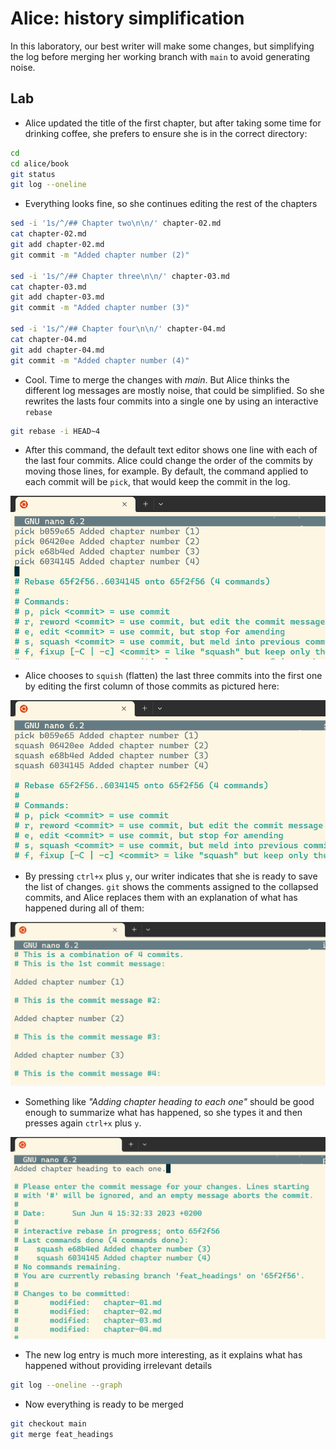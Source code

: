 # Alice: history simplification

In this laboratory, our best writer will make some changes, but simplifying
the log before merging her working branch with `main` to avoid generating noise.

## Lab

* Alice updated the title of the first chapter, but after taking some time for
drinking coffee, she prefers to ensure she is in the correct directory:

```bash
cd
cd alice/book
git status
git log --oneline
```

* Everything looks fine, so she continues editing the rest of the chapters

```bash
sed -i '1s/^/## Chapter two\n\n/' chapter-02.md
cat chapter-02.md
git add chapter-02.md
git commit -m "Added chapter number (2)"

sed -i '1s/^/## Chapter three\n\n/' chapter-03.md
cat chapter-03.md
git add chapter-03.md
git commit -m "Added chapter number (3)"

sed -i '1s/^/## Chapter four\n\n/' chapter-04.md
cat chapter-04.md
git add chapter-04.md
git commit -m "Added chapter number (4)"
```

* Cool. Time to merge the changes with *main*. But Alice thinks the different log messages
are mostly noise, that could be simplified. So she rewrites the lasts four commits
into a single one by using an interactive `rebase`

```bash
git rebase -i HEAD~4
```

* After this command, the default text editor shows one line with each of the last
four commits. Alice could change the order of the commits by moving those lines,
for example. By default, the command applied to each commit will be `pick`, that
would keep the commit in the log.

![The terminal showing the default interactive rebase text](images/150-rebase-01.png)

* Alice chooses to `squish` (flatten) the last three commits into the first one by
editing the first column of those commits as pictured here:

![The terminal with the three squish commands](images/150-rebase-02.png)

* By pressing `ctrl+x` plus `y`, our writer indicates that she is ready to save the
list of changes. `git` shows the comments assigned to the collapsed commits, and
Alice replaces them with an explanation of what has happened during all of them:

![The terminal with the previous commit messages](images/150-rebase-03.png)

* Something like *"Adding chapter heading to each one"* should be good enough
to summarize what has happened, so she types it and then presses again
`ctrl+x` plus `y`.

![The terminal with the new commit message](images/150-rebase-04.png)

* The new log entry is much more interesting, as it explains what has happened
without providing irrelevant details

```bash
git log --oneline --graph
```

* Now everything is ready to be merged

```bash
git checkout main
git merge feat_headings
```

